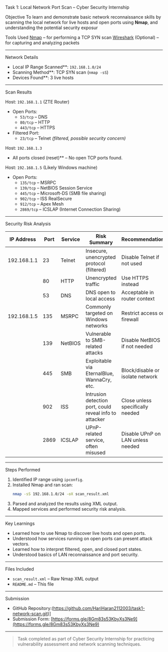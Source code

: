
Task 1: Local Network Port Scan – Cyber Security Internship

 Objective
To learn and demonstrate basic network reconnaissance skills by scanning the local network for live hosts and open ports using **Nmap**, and understanding the potential security exposur

 Tools Used
[Nmap](https://nmap.org/) – for performing a TCP SYN scan
[Wireshark](https://www.wireshark.org/) (Optional) – for capturing and analyzing packets

---

 Network Details
- Local IP Range Scanned**: `192.168.1.0/24`
- Scanning Method**: TCP SYN scan (`nmap -sS`)
- Devices Found**: 3 live hosts

---

 Scan Results

 Host: `192.168.1.1` (ZTE Router)
- Open Ports:
  - `53/tcp` – DNS
  - `80/tcp` – HTTP
  - `443/tcp` – HTTPS
- Filtered Port:
  - `23/tcp` – Telnet *(filtered, possible security concern)*

 Host: `192.168.1.3`  
- All ports closed (reset)** – No open TCP ports found.

Host: `192.168.1.5` (Likely Windows machine)
- Open Ports:
  - `135/tcp` – MSRPC
  - `139/tcp` – NetBIOS Session Service
  - `445/tcp` – Microsoft-DS (SMB file sharing)
  - `902/tcp` – ISS RealSecure
  - `912/tcp` – Apex Mesh
  - `2869/tcp` – ICSLAP (Internet Connection Sharing)

---

 Security Risk Analysis

| IP Address   | Port | Service     | Risk Summary                                               | Recommendation                     |
|--------------|------|-------------|------------------------------------------------------------|------------------------------------|
| 192.168.1.1  | 23   | Telnet      | Insecure, unencrypted protocol (filtered)                 | Disable Telnet if not used         |
|              | 80   | HTTP        | Unencrypted traffic                                        | Use HTTPS instead                  |
|              | 53   | DNS         | DNS open to local access                                   | Acceptable in router context       |
| 192.168.1.5  | 135   | MSRPC       | Commonly targeted on Windows networks                      | Restrict access or firewall        |
|              | 139   | NetBIOS     | Vulnerable to SMB-related attacks                          | Disable NetBIOS if not needed      |
|              | 445   | SMB         | Exploitable via EternalBlue, WannaCry, etc.                | Block/disable or isolate network   |
|              | 902   | ISS         | Intrusion detection port, could reveal info to attacker    | Close unless specifically needed   |
|              | 2869  | ICSLAP      | UPnP-related service, often misused                        | Disable UPnP on LAN unless needed  |

---

 Steps Performed

1. Identified IP range using `ipconfig`.
2. Installed Nmap and ran scan:
   ```bash
   nmap -sS 192.168.1.0/24 -oX scan_result.xml
   ```
3. Parsed and analyzed the results using XML output.
4. Mapped services and performed security risk analysis.

---

Key Learnings

- Learned how to use Nmap to discover live hosts and open ports.
- Understood how services running on open ports can present attack vectors.
- Learned how to interpret filtered, open, and closed port states.
- Understood basics of LAN reconnaissance and port security.

---

Files Included
- `scan_result.xml` – Raw Nmap XML output
- `README.md` – This file

---

 Submission
- GitHub Repository:(https://github.com/HariHaran2112003/task1-network-scan.git)]
- Submission Form: [https://forms.gle/8Gm83s53KbyXs3Ne9](https://forms.gle/8Gm83s53KbyXs3Ne9)

---

> Task completed as part of Cyber Security Internship for practicing vulnerability assessment and network scanning techniques.

